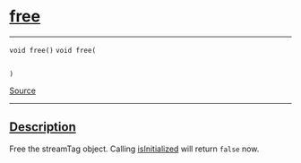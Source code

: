 
<h1 id="free">
 <a href="#/api/streamTag/free" class="anchor">
   <span>free</span>
  </a>
</h1>

<div class="signature">

<hr>

  <div class="definition-container">
    <div class="definition">
      <code class="desktop-only"><span class="token keyword">void</span> free()</code>
      <code class="mobile-only"><span class="token keyword">void</span> free(
    
)</code>
      <div class="flex-spacing"></div>
      <a href="https://github.com/libocca/occa/blob/06c83625/include/occa/core/streamTag.hpp#L124" target="_blank">Source</a>
    </div>
    
  </div>

  <hr>
</div>


<h2 id="description">
 <a href="#/api/streamTag/free?id=description" class="anchor">
   <span>Description</span>
  </a>
</h2>

Free the streamTag object.
Calling [isInitialized](/api/streamTag/isInitialized) will return `false` now.
